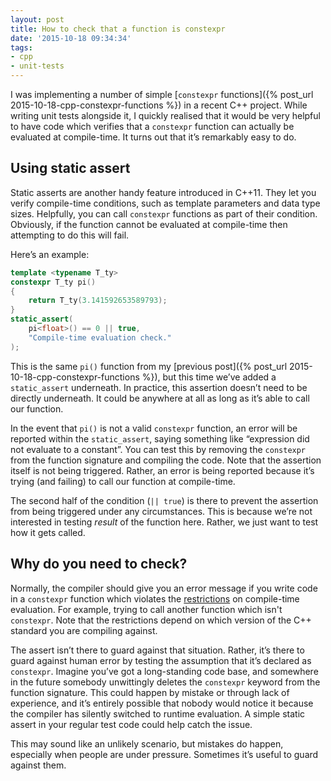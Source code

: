 ```yaml
---
layout: post
title: How to check that a function is constexpr
date: '2015-10-18 09:34:34'
tags:
- cpp
- unit-tests
---
```


I was implementing a number of simple [`constexpr` functions]({% post_url 2015-10-18-cpp-constexpr-functions %}) in a recent C++ project. While writing unit tests alongside it, I quickly realised that it would be very helpful to have code which verifies that a `constexpr` function can actually be evaluated at compile-time. It turns out that it’s remarkably easy to do.

## Using static assert

Static asserts are another handy feature introduced in C++11. They let you verify compile-time conditions, such as template parameters and data type sizes. Helpfully, you can call `constexpr` functions as part of their condition. Obviously, if the function cannot be evaluated at compile-time then attempting to do this will fail.

Here’s an example:

```cpp
template <typename T_ty>
constexpr T_ty pi()
{
    return T_ty(3.141592653589793);
}
static_assert(
    pi<float>() == 0 || true,
    "Compile-time evaluation check."
);
```

This is the same `pi()` function from my [previous post]({% post_url 2015-10-18-cpp-constexpr-functions %}), but this time we’ve added a `static_assert` underneath. In practice, this assertion doesn’t need to be directly underneath. It could be anywhere at all as long as it’s able to call our function.

In the event that `pi()` is not a valid `constexpr` function, an error will be reported within the `static_assert`, saying something like “expression did not evaluate to a constant”. You can test this by removing the `constexpr` from the function signature and compiling the code. Note that the assertion itself is not being triggered. Rather, an error is being reported because it’s trying (and failing) to call our function at compile-time.

The second half of the condition (`|| true`) is there to prevent the assertion from being triggered under any circumstances. This is because we’re not interested in testing _result_ of the function here. Rather, we just want to test how it gets called.

## Why do you need to check?

Normally, the compiler should give you an error message if you write code in a `constexpr` function which violates the [restrictions](http://en.cppreference.com/w/cpp/language/constexpr) on compile-time evaluation. For example, trying to call another function which isn't `constexpr`. Note that the restrictions depend on which version of the C++ standard you are compiling against.

The assert isn’t there to guard against that situation. Rather, it’s there to guard against human error by testing the assumption that it’s declared as `constexpr`. Imagine you’ve got a long-standing code base, and somewhere in the future somebody unwittingly deletes the `constexpr` keyword from the function signature. This could happen by mistake or through lack of experience, and it’s entirely possible that nobody would notice it because the compiler has silently switched to runtime evaluation. A simple static assert in your regular test code could help catch the issue.

This may sound like an unlikely scenario, but mistakes do happen, especially when people are under pressure. Sometimes it’s useful to guard against them.
